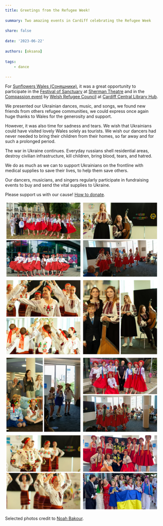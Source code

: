 ```yaml
---
title: Greetings from the Refugee Week! 

summary: Two amazing events in Cardiff celebrating the Refugee Week 

share: false

date: '2023-06-22' 

authors: [oksana]

tags:
    - dance
    
---
```


For <a href="https://www.facebook.com/groups/601579067497655" target="_blank">Sunflowers Wales (Соняшники)</a>, it was a great opportunity to participate in the <a href="https://www.shermantheatre.co.uk/festival-of-sanctuary/" target="_blank">Festival of Sanctuary</a> at <a href="https://www.shermantheatre.co.uk/" target="_blank">Sherman Theatre</a> and in the <a href="https://cardiffhubs.co.uk/event/compassion-a-refugee-week-celebration/" target="_blank">Compassion event</a> by <a href="https://wrc.wales/" target="_blank">Welsh Refugee Council</a> at <a href="https://cardiffhubs.co.uk" target="_blank">Cardiff Central Library Hub</a>.

We presented our Ukrainian dances, music, and songs, we found new friends from others refugee communities, we could express once again huge thanks to Wales for the generosity and support.

However, it was also time for sadness and tears. We wish that Ukrainians could have visited lovely Wales solely as tourists. We wish our dancers had never needed to bring their children from their homes, so far away and for such a prolonged period.

The war in Ukraine continues. Everyday russians shell residential areas, destroy civilian infrastructure, kill children, bring blood, tears, and hatred.

We do as much as we can to support Ukrainians on the frontline with medical supplies to save their lives, to help them save others.

Our dancers, musicians, and singers regularly participate in fundraising events to buy and send the vital supplies to Ukraine. 

Please support us with our cause! <a href="/donate/">How to donate</a>.

<div style="margin-top: 0; text-align: center;"><img src="rw-1.jpg" alt="rw-1" width="50%" style="display: inline; margin-top: 0;"/><img src="rw-8.jpg" alt="rw-8" width="50%" style="display: inline; margin-top: 0;"/></div>

<div style="margin-top: 0; text-align: center;"><img src="rw-4.jpg" alt="rw-4" width="50%" style="display: inline; margin-top: 0;"/><img src="rw-7.jpg" alt="rw-7" width="50%" style="display: inline; margin-top: 0;"/></div>

<div style="margin-top: 0; text-align: center;"><img src="rw-6.jpg" alt="rw-6" width="50%" style="display: inline; margin-top: 0;"/><img src="rw-3.jpg" alt="rw-3" width="50%" style="display: inline; margin-top: 0;"/></div>

<div style="margin-top: 0; text-align: center;"><img src="rw-5.jpg" alt="rw-5" width="50%" style="display: inline; margin-top: 0;"/><img src="rw-2.jpg" alt="rw-2" width="50%" style="display: inline; margin-top: 0;"/></div>

Selected photos credit to <a href="https://www.instagram.com/noah.bakour" target="_blank">Noah Bakour</a>.